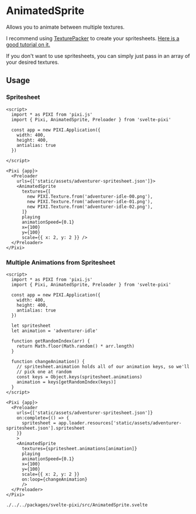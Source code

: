 # AnimatedSprite

Allows you to animate between multiple textures.

I recommend using [TexturePacker](https://www.codeandweb.com/texturepacker) to create your spritesheets. [Here is a good tutorial on it.](https://www.codeandweb.com/texturepacker/tutorials/how-to-create-sprite-sheets-and-animations-with-pixijs5)

If you don't want to use spritesheets, you can simply just pass in an array of your desired textures.

## Usage

### Spritesheet

```example
<script>
  import * as PIXI from 'pixi.js'
  import { Pixi, AnimatedSprite, Preloader } from 'svelte-pixi'

  const app = new PIXI.Application({
    width: 400,
    height: 400,
    antialias: true
  })

</script>

<Pixi {app}>
  <Preloader
    urls={['static/assets/adventurer-spritesheet.json']}>
    <AnimatedSprite
      textures={[
        new PIXI.Texture.from('adventurer-idle-00.png'),
        new PIXI.Texture.from('adventurer-idle-01.png'),
        new PIXI.Texture.from('adventurer-idle-02.png'),
      ]}
      playing
      animationSpeed={0.1}
      x={100}
      y={100}
      scale={{ x: 2, y: 2 }} />
  </Preloader>
</Pixi>
```

### Multiple Animations from Spritesheet

```example
<script>
  import * as PIXI from 'pixi.js'
  import { Pixi, AnimatedSprite, Preloader } from 'svelte-pixi'

  const app = new PIXI.Application({
    width: 400,
    height: 400,
    antialias: true
  })

  let spritesheet
  let animation = 'adventurer-idle'

  function getRandomIndex(arr) {
    return Math.floor(Math.random() * arr.length)
  }

  function changeAnimation() {
    // spritesheet.animation holds all of our animation keys, so we'll
    // pick one at random
    const keys = Object.keys(spritesheet.animations)
    animation = keys[getRandomIndex(keys)]
  }
</script>

<Pixi {app}>
  <Preloader
    urls={['static/assets/adventurer-spritesheet.json']}
    on:complete={() => {
      spritesheet = app.loader.resources['static/assets/adventurer-spritesheet.json'].spritesheet
    }}
    >
    <AnimatedSprite
      textures={spritesheet.animations[animation]}
      playing
      animationSpeed={0.1}
      x={100}
      y={100}
      scale={{ x: 2, y: 2 }}
      on:loop={changeAnimation}
      />
  </Preloader>
</Pixi>
```

```properties pixiUrl:PIXI.AnimatedSprite.html
./../../packages/svelte-pixi/src/AnimatedSprite.svelte
```
